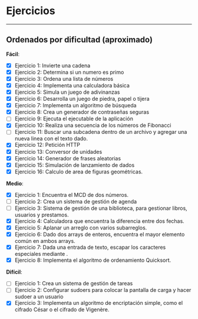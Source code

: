 # Ejercicios

---

## Ordenados por dificultad (aproximado)

**Fácil**:

- [x] Ejercicio 1: Invierte una cadena
- [x] Ejercicio 2: Determina si un numero es primo
- [x] Ejercicio 3: Ordena una lista de números
- [x] Ejercicio 4: Implementa una calculadora básica
- [x] Ejercicio 5: Simula un juego de adivinanzas
- [x] Ejercicio 6: Desarrolla un juego de piedra, papel o tijera
- [x] Ejercicio 7: Implementa un algoritmo de búsqueda
- [x] Ejercicio 8: Crea un generador de contraseñas seguras
- [ ] Ejercicio 9: Ejecuta el ejecutable de la aplicación
- [x] Ejercicio 10: Realiza una secuencia de los números de Fibonacci
- [ ] Ejercicio 11: Buscar una subcadena dentro de un archivo y agregar una nueva linea con el texto dado.
- [x] Ejercicio 12: Petición HTTP
- [x] Ejercicio 13: Conversor de unidades
- [x] Ejercicio 14: Generador de frases aleatorias
- [x] Ejercicio 15: Simulación de lanzamiento de dados
- [x] Ejercicio 16: Calculo de area de figuras geométricas.

**Medio**:

- [x] Ejercicio 1: Encuentra el MCD de dos números.
- [ ] Ejercicio 2: Crea un sistema de gestión de agenda
- [ ] Ejercicio 3: Sistema de gestión de una biblioteca, para gestionar libros, usuarios y prestamos.
- [x] Ejercicio 4: Calculadora que encuentra la diferencia entre dos fechas.
- [x] Ejercicio 5: Aplanar un arreglo con varios subarreglos.
- [x] Ejercicio 6: Dado dos arrays de enteros, encuentra el mayor elemento común en ambos arrays.
- [x] Ejercicio 7: Dada una entrada de texto, escapar los caracteres especiales mediante \.
- [x] Ejercicio 8: Implementa el algoritmo de ordenamiento Quicksort.

**Difícil**:

- [ ] Ejercicio 1: Crea un sistema de gestión de tareas
- [ ] Ejercicio 2: Configurar sudoers para colocar la pantalla de carga y hacer sudoer a un usuario
- [x] Ejercicio 3: Implementa un algoritmo de encriptación simple, como el cifrado César o el cifrado de Vigenère.
